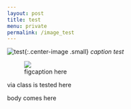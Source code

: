 ```yaml
---
layout: post
title: test
menu: private
permalink: /image_test
---
```


![test](/images/2019-02-01/center.png){:.center-image .small}
*caption test*

<figure>
<img src="{{site.url}}/images/2019-02-01/center.png" class="center-image"/>
<figcaption>figcaption here</figcaption>
</figure>

<p class="via">
via class is tested here
</p>
body comes here
